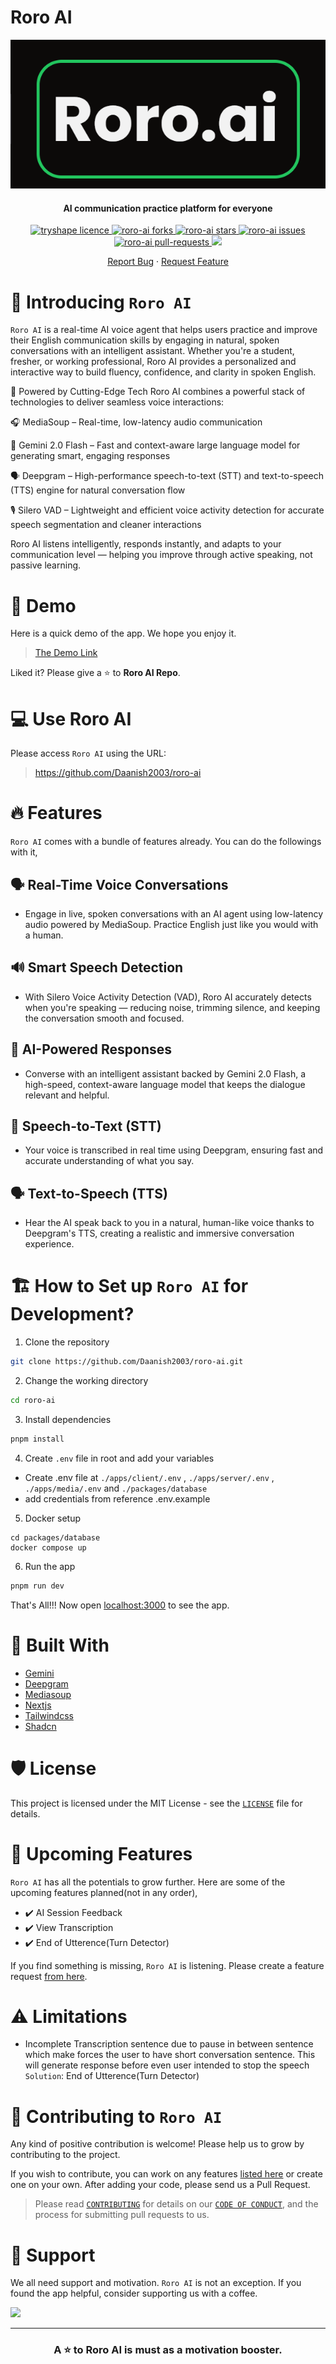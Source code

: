 # Roro AI
<p align="center">
<img src="./logo.png" alt="name"/>
<p/>

<h4 align="center">AI communication practice platform for everyone</h4>

<p align="center">
<a href="https://github.com/Daanish2003/roro-ai/blob/master/LICENSE" target="blank">
<img src="https://img.shields.io/github/license/Daanish2003/roro-ai?style=flat-square" alt="tryshape licence" />
</a>
<a href="https://github.com/Daanish2003/roro-ai/fork" target="blank">
<img src="https://img.shields.io/github/forks/Daanish2003/roro-ai?style=flat-square" alt="roro-ai forks"/>
</a>
<a href="https://github.com/Daanish2003/roro-ai/stargazers" target="blank">
<img src="https://img.shields.io/github/stars/Daanish2003/roro-ai?style=flat-square" alt="roro-ai stars"/>
</a>
<a href="https://github.com/Daanish2003/roro-ai/issues" target="blank">
<img src="https://img.shields.io/github/issues/Daanish2003/roro-ai?style=flat-square" alt="roro-ai issues"/>
</a>
<a href="https://github.com/Daanish2003/roro-ai/pulls" target="blank">
<img src="https://img.shields.io/github/issues-pr/Daanish2003/roro-ai?style=flat-square" alt="roro-ai pull-requests"/>
</a>
<a href="https://twitter.com/intent/tweet?text=👋%20Check%20this%20amazing%20repo%20https://github.com/Daanish2003/roro-ai,%20created%20by%20@Daannish2003%20and%20friends%0A%0A%23DEVCommunity%20%23100DaysOfCode"><img src="https://img.shields.io/twitter/url?label=Share%20on%20Twitter&style=social&url=https%3A%2F%2Fgithub.com%2FDaanish2003%2Froro-ai"></a>

<p align="center">
    <a href="https://github.com/Daanish2003/roro-ai/issues/new/choose">Report Bug</a>
    ·
    <a href="https://github.com/Daanish2003/roro-ai/issues/new/choose">Request Feature</a>
</p>

# 👋 Introducing `Roro AI`
`Roro AI` is a real-time AI voice agent that helps users practice and improve their English communication skills by engaging in natural, spoken conversations with an intelligent assistant. Whether you're a student, fresher, or working professional, Roro AI provides a personalized and interactive way to build fluency, confidence, and clarity in spoken English.

🚀 Powered by Cutting-Edge Tech
Roro AI combines a powerful stack of technologies to deliver seamless voice interactions:

🎧 MediaSoup – Real-time, low-latency audio communication

🧠 Gemini 2.0 Flash – Fast and context-aware large language model for generating smart, engaging responses

🗣️ Deepgram – High-performance speech-to-text (STT) and text-to-speech (TTS) engine for natural conversation flow

🎙️ Silero VAD – Lightweight and efficient voice activity detection for accurate speech segmentation and cleaner interactions

Roro AI listens intelligently, responds instantly, and adapts to your communication level — helping you improve through active speaking, not passive learning.

# 🚀 Demo
Here is a quick demo of the app. We hope you enjoy it.

> [The Demo Link](https://roro-ai.com)

Liked it? Please give a ⭐️ to <b>Roro AI Repo</b>.

# 💻 Use Roro AI
Please access `Roro AI` using the URL:

> https://github.com/Daanish2003/roro-ai

# 🔥 Features
`Roro AI` comes with a bundle of features already. You can do the followings with it,

## 🗣️ Real-Time Voice Conversations
 - Engage in live, spoken conversations with an AI agent using low-latency audio powered by MediaSoup. Practice English just like you would with a human.

## 🔊 Smart Speech Detection
- With Silero Voice Activity Detection (VAD), Roro AI accurately detects when you're speaking — reducing noise, trimming silence, and keeping the conversation smooth and focused.

## 🧠 AI-Powered Responses
- Converse with an intelligent assistant backed by Gemini 2.0 Flash, a high-speed, context-aware language model that keeps the dialogue relevant and helpful.

## 🎤 Speech-to-Text (STT)
- Your voice is transcribed in real time using Deepgram, ensuring fast and accurate understanding of what you say.

## 🗣️ Text-to-Speech (TTS)
- Hear the AI speak back to you in a natural, human-like voice thanks to Deepgram's TTS, creating a realistic and immersive conversation experience.

# 🏗️ How to Set up `Roro AI` for Development?

1. Clone the repository

```bash
git clone https://github.com/Daanish2003/roro-ai.git
```

2. Change the working directory

```bash
cd roro-ai
```

3. Install dependencies

```bash
pnpm install
```

4. Create `.env` file in root and add your variables
- Create .env file at `./apps/client/.env` , `./apps/server/.env` , `./apps/media/.env` and `./packages/database`
- add credentials from reference .env.example

5. Docker setup
```
cd packages/database
docker compose up
```

6. Run the app

```bash
pnpm run dev
```

That's All!!! Now open [localhost:3000](http://localhost:3000/) to see the app.

# 🍔 Built With
- [Gemini](https://gemini.google.com)
- [Deepgram](https://deepgram.com)
- [Mediasoup](https://mediasoup.org)
- [Nextjs](https://nextjs.org)
- [Tailwindcss](https://tailwindcss.com/)
- [Shadcn](https://ui.shadcn.com)

# 🛡️ License
This project is licensed under the MIT License - see the [`LICENSE`](LICENSE) file for details.

# 🦄 Upcoming Features
`Roro AI` has all the potentials to grow further. Here are some of the upcoming features planned(not in any order),

- ✔️ AI Session Feedback
- ✔️ View Transcription
- ✔️ End of Utterence(Turn Detector)

If you find something is missing, `Roro AI` is listening. Please create a feature request [from here](https://github.com/Daanish2003/roro-ai/issues/new/choose).

# ⚠️ Limitations
* Incomplete Transcription sentence due to pause in between sentence which make forces the user to have short conversation sentence. This will generate response before even user intended to stop the speech
`Solution`: End of Utterence(Turn Detector)

# 🤝 Contributing to `Roro AI`
Any kind of positive contribution is welcome! Please help us to grow by contributing to the project.

If you wish to contribute, you can work on any features [listed here](https://github.com/Daanish2003/roro-ai#-upcoming-features) or create one on your own. After adding your code, please send us a Pull Request.

> Please read [`CONTRIBUTING`](CONTRIBUTING.md) for details on our [`CODE OF CONDUCT`](CODE_OF_CONDUCT.md), and the process for submitting pull requests to us.

# 🙏 Support

We all need support and motivation. `Roro AI` is not an exception. If you found the app helpful, consider supporting us with a coffee.

<a href="https://buymeacoffee.com/daanish2003">
    <img src="https://cdn.buymeacoffee.com/buttons/v2/default-yellow.png" height="50px">
</a>

---

<h3 align="center">
A ⭐️ to <b>Roro AI</b> is must as a motivation booster.
</h3>

  
